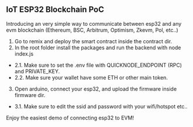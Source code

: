 ## IoT ESP32 Blockchain PoC

Introducing an very simple way to communicate between esp32 and any evm blockchain (Ethereum, BSC, Arbitrum, Optimism, Zkevm, Pol, etc..)

1. Go to remix and deploy the smart contract inside the contract dir.
2. In the root folder install the packages and run the backend with node index.js
  - 2.1. Make sure to set the .env file with QUICKNODE_ENDPOINT  (RPC) and PRIVATE_KEY.
  - 2.2. Make sure your wallet have some ETH or other main token.
3. Open arduino, connect your esp32, and upload the firmware inside firmware dir.
  - 3.1. Make sure to edit the ssid and password with your wifi/hotspot etc..


Enjoy the easiest demo of connecting esp32 to EVM!
